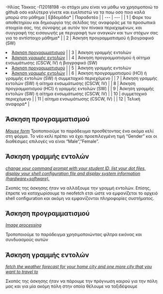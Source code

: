-Ηλίας Τάκκας 
-Π2018198
-οι στόχοι μου είναι να μάθω να χρησιμοποιώ το github οσο καλύτερα γίνετε και ευελπιστώ να τα παω οσο ποιο καλά μπορώ στο μάθημα
| Εβδομάδα* | Παραδοτέο |
| --- | --- |
| 1 | Φορκ του αποθετηρίου και δημιουργία της σελίδας της αναφοράς με τα προσωπικά στοιχεία σας, της σύνοψης με αυτόν τον πίνακα περιεχομένων, και συγγραφή της εισαγωγής με περιγραφή των αναγκών και των στόχων σας για το αντίστοιχο μάθημα* |
| 2 | Άσκηση προγραμματισμού ή βιογραφικό  (SW) <li><a href="#Άσκηση προγραμματισμού"></span> <span class="toctext">Άσκηση προγραμματισμού</span></a> |
| 3 | Άσκηση γραμμής εντολών <li><a href="#Άσκηση γραμμής εντολών"></span> <span class="toctext">Άσκηση γραμμής εντολών</span></a> |
| 4 | Άσκηση προγραμματισμού ή αίτημα ενσωμάτωσης (CSCW, IV) ή βιογραφικό  (SW)<li><a href="#Άσκηση προγραμματισμού"></span> <span class="toctext">Άσκηση προγραμματισμού</span></a> |
| 5 | Άσκηση γραμμής εντολών  <li><a href="#Άσκηση γραμμής εντολών"></span> <span class="toctext">Άσκηση γραμμής εντολών</span></a> |
| 6 | Άσκηση προγραμματισμού (HCI) ή γραμμής εντολών (SW) ή συμμετοχικό περιεχόμενο |
| 7 | Άσκηση γραμμής εντολών (SW) ή αίτημα ενσωμάτωσης (CSCW, IV) |
| 8 | Άσκηση προγραμματισμού (HCI) ή γραμμής εντολών (SW) |
| 9 | Άσκηση γραμμής εντολών (SW) ή αίτημα ενσωμάτωσης (CSCW, IV) |
| 10 | συμμετοχικό περιεχόμενο |
| 11 | αίτημα ενσωμάτωσης (CSCW, IV) |
| 12 | Τελική αναφορά* |

<h2><span id="Άσκηση προγραμματισμού">Άσκηση προγραμματισμού</span></h2>
<i><a href= "https://github.com/eliastk09/gr/blob/gh-pages/_remix/mouse-form.md" tittle=“Mouse form”>Mouse form</a></i>
Τροποποιούμε το παράδειγμα προσθέτοντας ένα ακόμα κελί στη φόρμα. Το νέο κελί πρέπει να έχει προεπιλεγμένη τιμή “Gender” και οι διαθέσιμες επιλογές να είναι “Male”,”Female”. 


<h2><span id="Άσκηση γραμμής εντολών">Άσκηση γραμμής εντολών</span></h2>
<i><a href= "https://asciinema.org/a/372253" 
tittle=" change your command prompt with your student ID, list your dot files, display your shell configuration file and display system information (hardware+software).">change your command prompt with your student ID, list your dot files, display your shell configuration file and display system information (hardware+software).</a></i>

Σκοπός της άσκησης ήταν να αλλάξουμε την γραμμή εντολών. Επίσης, έπρεπε να καταχωρίσουμε το neofetch  ετσι ώστε να εμφανίζεται το αρχειό shell configuration και ακόμη να εμφανίζονται πληροφορίες συστήματος. 

<h2><span id="Άσκηση προγραμματισμού">Άσκηση προγραμματισμού</span></h2>
<i><a href= "https://github.com/eliastk09/gr/blob/gh-pages/_remix/clock-processing.md" tittle=“ Image processing”>Image processing</a></i>

Τροποποιούμε το παράδειγμα χρησιμοποιώντας φίλτρα εικόνας και συνδυασμούς αυτών 

<h2><span id="Άσκηση γραμμής εντολών">Άσκηση γραμμής εντολών</span></h2>
<i><a href= "https://asciinema.org/a/376094"
 tittle="fetch the weather forecast for your home city and one more city that you want to travel to">fetch the weather forecast for your home city and one more city that you want to travel to</a></i>
 
 Σκοπός της άσκησης ήταν να πάρουμε την πρόγνωση καιρού για την πόλη μας και για μία ακόμη πόλη στην οποία θέλουμε να ταξιδέψουμε
      
